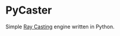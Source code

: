 # PyCaster

Simple [Ray Casting](https://en.wikipedia.org/wiki/Ray_casting) engine written in Python.
